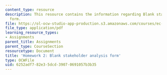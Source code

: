 ```yaml
---
content_type: resource
description: This resource contains the information regarding Blank stakeholder analysis
  form.
file: https://ol-ocw-studio-app-production.s3.amazonaws.com/courses/ec-701j-d-lab-i-development-fall-2009/6252adf782e35dcd39070691057b3b35_MITEC_701JF09_hw2_2.pdf
file_type: application/pdf
learning_resource_types:
- Assignments
parent_title: Assignments
parent_type: CourseSection
resourcetype: Document
title: 'Homework 2: Blank stakeholder analysis form'
type: OCWFile
uid: 6252adf7-82e3-5dcd-3907-0691057b3b35
---
```

